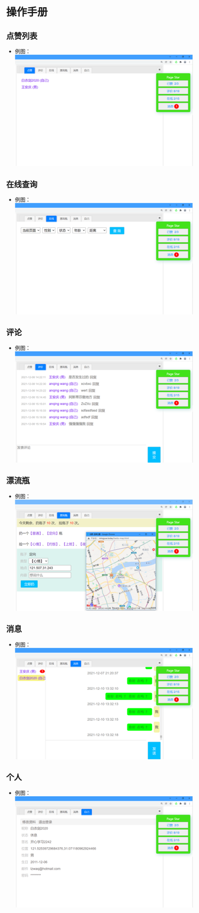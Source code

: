 # 操作手册
## 点赞列表
 * 例图：![blockchain](../images/page-star-manual/star.png)
 ## 在线查询
 * 例图：![blockchain](../images/page-star-manual/online.png)
## 评论
 * 例图：![blockchain](../images/page-star-manual/comment.png)
## 漂流瓶
 * 例图：![blockchain](../images/page-star-manual/bottle.png)
## 消息 
 * 例图：![blockchain](../images/page-star-manual/message.png)
## 个人
 * 例图：![blockchain](../images/page-star-manual/self.png)

